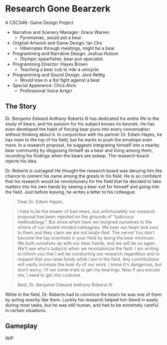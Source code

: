 # Research Gone Bearzerk 

A CSC348- Game Design Project

* Narrative and Scenery Manager: Grace Warren
  * Pyromaniac, would pet a bear
* Original Artwork and Game Design: Ian Cho
  *  Hibernates through meetings, might be a bear
* Programming and Narrative Design: Joshua Hutson
  * Olympic spearfisher, bear pun specialist
* Programming Director: Hayes Brown
  * Teaching a bear cub to ride a unicycle
* Programming and Sound Design: Jace Rettig
  * Would lose in a fist fight against a bear
* Special Apperance: Chris Alvin
  * Professional Voice Actgrr
## The Story

Dr. Benjamin Edward Anthony Roberts III has dedicated his entire life to the study of bears, and his passion for his subject knows no bounds. He has even developed the habit of forcing bear puns into every conversation without thinking about it. In conjunction with his partner Dr. Edwin Hayes, he has risen to the top of his field, but he wants to push the envelope even more. In a research proposal, he suggests integrating himself into a nearby bear community by disguising himself as a bear and living among them, recording his findings when the bears are asleep. The research board rejects his idea.

Dr. Roberts is outraged! He thought the research board was denying him the chance to cement his name among the greats in his field. He is so confident that his research would be revolutionary for the field that he decided to take matters into his own hands by sewing a bear suit for himself and going into the field. Just before leaving, he writes a letter to his colleague:


> Dear Dr. Edwin Hayes, 

> I hate to be the bearer of bad news, but unfortunately our research proposal has been rejected on the grounds of “ludicrous methodology”. But since when have we resigned ourselves to the whims of our closed minded colleagues. We bear our   heart and soul to them and they claim we are not koala-fied. The nerve! You don’t become the top scientists in your field by doing the bear minimum. We built ourselves up with our bear hands, and we will do so again. We’ll see who's ludacris when we revolutionize the field. I am writing to inform you that I will be conducting our research regardless and to request that you raise funds while I am in the field. Any contributions will vastly increase the koal-ity of our work. I know it's dangerous, but don’t worry, I’ll run some trials to get my bearings. Now if you excuse me, I need to get into costume.

> Best,
> Dr. Benjamin Edward Anthony Roberst III

While in the field, Dr. Roberts had to convince the bears he was one of them by acting exactly like them. Luckily his research helped him blend in easily during most tasks, but he was still human, and had to be extremely careful in certain situations.

## Gameplay

WIP




